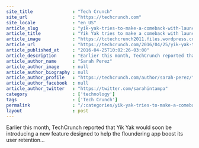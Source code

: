 ```yaml
---
site_title               : "Tech Crunch"
site_url                 : "https://techcrunch.com"
site_locale              : "en_US"
article_slug             : "yik-yak-tries-to-make-a-comeback-with-launch-of-private-chat"
article_title            : "Yik Yak tries to make a comeback with launch of private chat"
article_image            : "https://tctechcrunch2011.files.wordpress.com/2014/11/yik-yak.png?w=764&h=400&crop=1"
article_url              : "https://techcrunch.com/2016/04/25/yik-yak-tries-to-make-a-comeback-with-launch-of-private-chat/"
article_published_at     : "2016-04-25T10:02:26-03:00"
article_description      : "Earlier this month, TechCrunch reported that Yik Yak would soon be introducing a new feature designed to help the floundering app boost its user retention..."
article_author_name      : "Sarah Perez"
article_author_image     : null
article_author_biography : null
article_author_profile   : "https://techcrunch.com/author/sarah-perez/"
article_author_facebook  : null
article_author_twitter   : "https://twitter.com/sarahintampa"
category                 : ['technology']
tags                     : ['Tech Crunch']
permalink                : "/:categories/yik-yak-tries-to-make-a-comeback-with-launch-of-private-chat/"
layout                   : post
---
```


Earlier this month, TechCrunch reported that Yik Yak would soon be introducing a new feature designed to help the floundering app boost its user retention...
